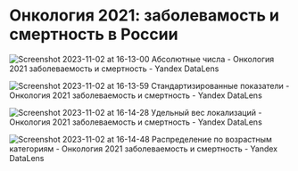 # Онкология 2021: заболевамость и смертность в России 


![Screenshot 2023-11-02 at 16-13-00 Абсолютные числа - Онкология 2021 заболеваемость и смертность - Yandex DataLens](https://github.com/AmestOsipyan/Dashboards/assets/139769461/4a0498b3-1620-495e-a3de-8355bc5004f8)

![Screenshot 2023-11-02 at 16-13-59 Стандартизированные показатели - Онкология 2021 заболеваемость и смертность - Yandex DataLens](https://github.com/AmestOsipyan/Dashboards/assets/139769461/3c1e6868-94b7-4ec5-8b1e-11848cdebacd)

![Screenshot 2023-11-02 at 16-14-28 Удельный вес локализаций - Онкология 2021 заболеваемость и смертность - Yandex DataLens](https://github.com/AmestOsipyan/Dashboards/assets/139769461/6ab35f88-6b3e-44a0-a246-6f6d292ad3ce)

![Screenshot 2023-11-02 at 16-14-48 Распределение по возрастным категориям - Онкология 2021 заболеваемость и смертность - Yandex DataLens](https://github.com/AmestOsipyan/Dashboards/assets/139769461/c6825b6b-e4cc-49a9-beff-0a09b92733aa)

